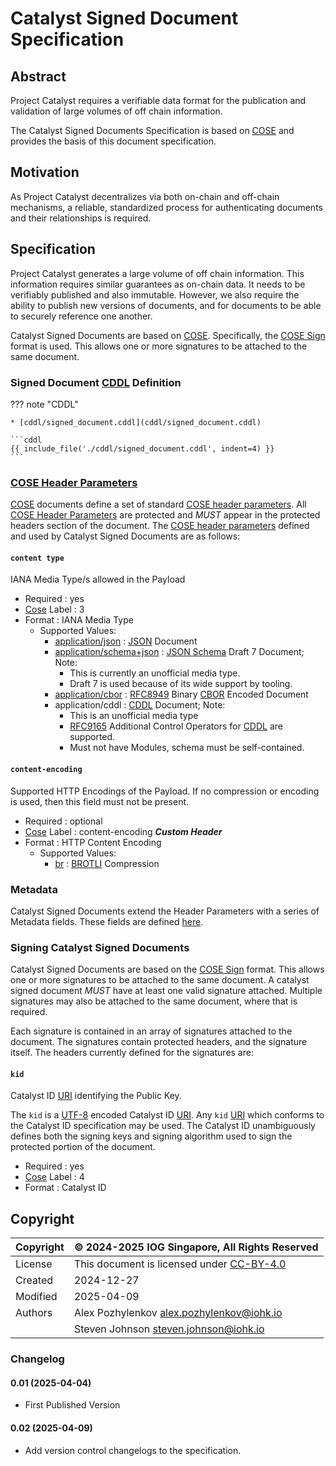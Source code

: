 # Catalyst Signed Document Specification

## Abstract

Project Catalyst requires a verifiable data format for the publication and validation of
large volumes of off chain information.

The Catalyst Signed Documents Specification is based on [COSE][RFC9052]
and provides the basis of this document specification.

## Motivation

As Project Catalyst decentralizes via both on-chain and off-chain mechanisms, a reliable,
standardized process for authenticating documents and their relationships is required.

## Specification

Project Catalyst generates a large volume of off chain information.
This information requires similar guarantees as on-chain data.
It needs to be verifiably published and also immutable.
However, we also require the ability to publish new versions of documents,
and for documents to be able to securely reference one another.

Catalyst Signed Documents are based on [COSE][RFC9052].
Specifically, the [COSE Sign][RFC9052-CoseSign] format is used.
This allows one or more signatures to be attached to the same document.

### Signed Document [CDDL][RFC8610] Definition

<!-- markdownlint-disable max-one-sentence-per-line -->
??? note "CDDL"

    * [cddl/signed_document.cddl](cddl/signed_document.cddl)

    ```cddl
    {{ include_file('./cddl/signed_document.cddl', indent=4) }}
    ```

<!-- markdownlint-enable max-one-sentence-per-line -->

### [COSE Header Parameters][RFC9052-HeaderParameters]

[COSE][RFC9052] documents define a set of standard [COSE header parameters][RFC9052-HeaderParameters].
All [COSE Header Parameters][RFC9052-HeaderParameters] are protected and
*MUST* appear in the protected headers section of the document.
The [COSE header parameters][RFC9052-HeaderParameters] defined and used by Catalyst Signed Documents are as follows:

#### `content type`

IANA Media Type/s allowed in the Payload

* Required : yes
* [Cose][RFC9052] Label : 3
* Format : IANA Media Type
  * Supported Values:
    * [application/json] : [JSON][RFC8259] Document
    * [application/schema+json] : [JSON Schema] Draft 7 Document; Note:
      * This is currently an unofficial media type.
      * Draft 7 is used because of its wide support by tooling.
    * [application/cbor] : [RFC8949] Binary [CBOR][RFC8949] Encoded Document
    * application/cddl : [CDDL][RFC8610] Document; Note:
      * This is an unofficial media type
      * [RFC9165] Additional Control Operators for [CDDL][RFC8610] are supported.
      * Must not have Modules, schema must be self-contained.

#### `content-encoding`

Supported HTTP Encodings of the Payload.
If no compression or encoding is used, then this field must not be present.

* Required : optional
* [Cose][RFC9052] Label : content-encoding ***Custom Header***
* Format : HTTP Content Encoding
  * Supported Values:
    * [br] : [BROTLI][RFC7932] Compression

### Metadata

Catalyst Signed Documents extend the Header Parameters with a series of Metadata fields.
These fields are defined [here](./metadata.md).

### Signing Catalyst Signed Documents

Catalyst Signed Documents are based on the [COSE Sign][RFC9052-CoseSign] format.
This allows one or more signatures to be attached to the same document.
A catalyst signed document *MUST* have at least one valid signature attached.
Multiple signatures may also be attached to the same document, where that is required.

Each signature is contained in an array of signatures attached to the document.
The signatures contain protected headers, and the signature itself.
The headers currently defined for the signatures are:

#### `kid`

Catalyst ID [URI][RFC3986] identifying the Public Key.

The `kid` is a [UTF-8][RFC3629] encoded Catalyst ID [URI][RFC3986].
Any `kid` [URI][RFC3986] which conforms to the Catalyst ID specification may be used.
The Catalyst ID unambiguously defines both the signing keys and signing algorithm
used to sign the protected portion of the document.

* Required : yes
* [Cose][RFC9052] Label : 4
* Format : Catalyst ID

## Copyright

| Copyright | :copyright: 2024-2025 IOG Singapore, All Rights Reserved |
| --- | --- |
| License | This document is licensed under [CC-BY-4.0] |
| Created | 2024-12-27 |
| Modified | 2025-04-09 |
| Authors | Alex Pozhylenkov <alex.pozhylenkov@iohk.io> |
| | Steven Johnson <steven.johnson@iohk.io> |

### Changelog

#### 0.01 (2025-04-04)

* First Published Version

#### 0.02 (2025-04-09)

* Add version control changelogs to the specification.

[application/schema+json]: https://datatracker.ietf.org/doc/draft-bhutton-json-schema/
[RFC9052-HeaderParameters]: https://www.rfc-editor.org/rfc/rfc8152#section-3.1
[application/cbor]: https://www.iana.org/assignments/media-types/application/cbor
[application/json]: https://www.iana.org/assignments/media-types/application/json
[JSON Schema]: https://json-schema.org/draft-07
[RFC9052-CoseSign]: https://datatracker.ietf.org/doc/html/rfc9052#name-signing-with-one-or-more-si
[CC-BY-4.0]: https://creativecommons.org/licenses/by/4.0/legalcode
[RFC8949]: https://www.rfc-editor.org/rfc/rfc8949.html
[RFC9165]: https://www.rfc-editor.org/rfc/rfc9165
[RFC7932]: https://www.rfc-editor.org/rfc/rfc7932
[RFC3629]: https://datatracker.ietf.org/doc/html/rfc3629
[RFC8610]: https://www.rfc-editor.org/rfc/rfc8610
[RFC9052]: https://datatracker.ietf.org/doc/html/rfc9052
[RFC8259]: https://www.rfc-editor.org/rfc/rfc8259.html
[RFC3986]: https://datatracker.ietf.org/doc/html/rfc3986
[br]: https://developer.mozilla.org/en-US/docs/Web/HTTP/Headers/Content-Encoding#br
